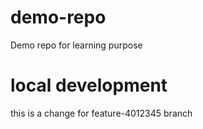 # demo-repo
Demo repo for learning purpose

# local development
this is a change for feature-4012345 branch
